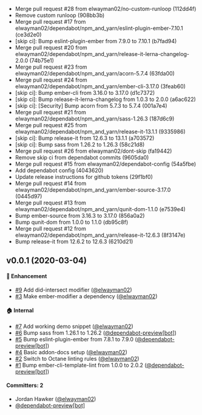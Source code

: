 * Merge pull request #28 from elwayman02/no-custom-runloop (112dd4f)
* Remove custom runloop (908bb3b)
* Merge pull request #17 from elwayman02/dependabot/npm_and_yarn/eslint-plugin-ember-7.10.1 (ce3d2e0)
* [skip ci]: Bump eslint-plugin-ember from 7.9.0 to 7.10.1 (b7fad94)
* Merge pull request #20 from elwayman02/dependabot/npm_and_yarn/release-it-lerna-changelog-2.0.0 (74b75e1)
* Merge pull request #23 from elwayman02/dependabot/npm_and_yarn/acorn-5.7.4 (63fda00)
* Merge pull request #24 from elwayman02/dependabot/npm_and_yarn/ember-cli-3.17.0 (3feab60)
* [skip ci]: Bump ember-cli from 3.16.0 to 3.17.0 (d1c7372)
* [skip ci]: Bump release-it-lerna-changelog from 1.0.3 to 2.0.0 (a6ac622)
* [skip ci]: [Security] Bump acorn from 5.7.3 to 5.7.4 (001a7e4)
* Merge pull request #21 from elwayman02/dependabot/npm_and_yarn/sass-1.26.3 (187d6c9)
* Merge pull request #25 from elwayman02/dependabot/npm_and_yarn/release-it-13.1.1 (9335986)
* [skip ci]: Bump release-it from 12.6.3 to 13.1.1 (a703572)
* [skip ci]: Bump sass from 1.26.2 to 1.26.3 (58c21d8)
* Merge pull request #26 from elwayman02/dont-skip (fa19442)
* Remove skip ci from dependabot commits (9605da0)
* Merge pull request #15 from elwayman02/dependabot-config (54a5fbe)
* Add dependabot config (4043620)
* Update release instructions for github tokens (29f1bf0)
* Merge pull request #14 from elwayman02/dependabot/npm_and_yarn/ember-source-3.17.0 (0445d97)
* Merge pull request #13 from elwayman02/dependabot/npm_and_yarn/qunit-dom-1.1.0 (e7539e4)
* Bump ember-source from 3.16.3 to 3.17.0 (856a0a2)
* Bump qunit-dom from 1.0.0 to 1.1.0 (db95c8f)
* Merge pull request #12 from elwayman02/dependabot/npm_and_yarn/release-it-12.6.3 (8f3147e)
* Bump release-it from 12.6.2 to 12.6.3 (6210d21)

## v0.0.1 (2020-03-04)

#### :rocket: Enhancement
* [#9](https://github.com/elwayman02/ember-scroll-modifiers/pull/9) Add did-intersect modifier ([@elwayman02](https://github.com/elwayman02))
* [#3](https://github.com/elwayman02/ember-scroll-modifiers/pull/3) Make ember-modifier a dependency ([@elwayman02](https://github.com/elwayman02))

#### :house: Internal
* [#7](https://github.com/elwayman02/ember-scroll-modifiers/pull/7) Add working demo snippet ([@elwayman02](https://github.com/elwayman02))
* [#6](https://github.com/elwayman02/ember-scroll-modifiers/pull/6) Bump sass from 1.26.1 to 1.26.2 ([@dependabot-preview[bot]](https://github.com/apps/dependabot-preview))
* [#5](https://github.com/elwayman02/ember-scroll-modifiers/pull/5) Bump eslint-plugin-ember from 7.8.1 to 7.9.0 ([@dependabot-preview[bot]](https://github.com/apps/dependabot-preview))
* [#4](https://github.com/elwayman02/ember-scroll-modifiers/pull/4) Basic addon-docs setup ([@elwayman02](https://github.com/elwayman02))
* [#2](https://github.com/elwayman02/ember-scroll-modifiers/pull/2) Switch to Octane linting rules ([@elwayman02](https://github.com/elwayman02))
* [#1](https://github.com/elwayman02/ember-scroll-modifiers/pull/1) Bump ember-cli-template-lint from 1.0.0 to 2.0.2 ([@dependabot-preview[bot]](https://github.com/apps/dependabot-preview))

#### Committers: 2
- Jordan Hawker ([@elwayman02](https://github.com/elwayman02))
- [@dependabot-preview[bot]](https://github.com/apps/dependabot-preview)

